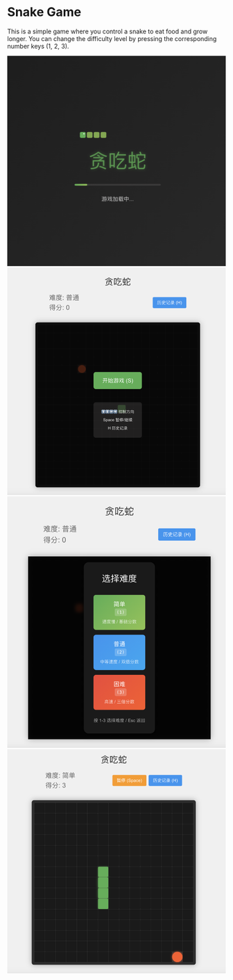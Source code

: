 # Snake Game 

This is a simple game where you control a snake to eat food and grow longer. You can change the difficulty level by pressing the corresponding number keys (1, 2, 3).

![loading](./docs/loading.png)
![cover](./docs/cover.png)
![level](./docs/level.png)
![game](./docs/game.png)